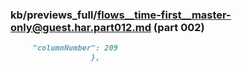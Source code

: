 ### kb/previews_full/flows__time-first__master-only@guest.har.part012.md (part 002)

```md
     "columnNumber": 209
                  },
                 
```

```
